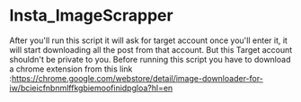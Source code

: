 # Insta_ImageScrapper
After you'll run this script it will ask for target account once you'll enter it, it will start downloading all the post from that account. But this Target account shouldn't be private to you.
Before running this script you have to download a chrome extension from this link :https://chrome.google.com/webstore/detail/image-downloader-for-iw/bcieicfnbnmlffkgbiemoofinidpgloa?hl=en
